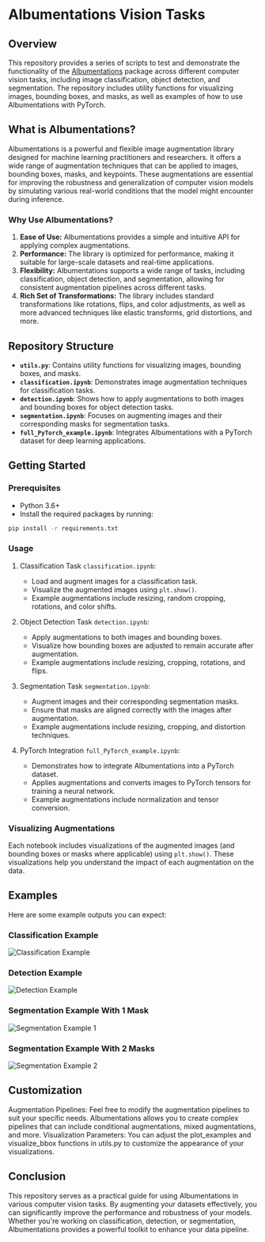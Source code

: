 # Albumentations Vision Tasks

## Overview

This repository provides a series of scripts to test and demonstrate the functionality of the [Albumentations](https://albumentations.ai) package across different computer vision tasks, including image classification, object detection, and segmentation. The repository includes utility functions for visualizing images, bounding boxes, and masks, as well as examples of how to use Albumentations with PyTorch.

## What is Albumentations?

Albumentations is a powerful and flexible image augmentation library designed for machine learning practitioners and researchers. It offers a wide range of augmentation techniques that can be applied to images, bounding boxes, masks, and keypoints. These augmentations are essential for improving the robustness and generalization of computer vision models by simulating various real-world conditions that the model might encounter during inference.

### Why Use Albumentations?

1. **Ease of Use:** Albumentations provides a simple and intuitive API for applying complex augmentations.
2. **Performance:** The library is optimized for performance, making it suitable for large-scale datasets and real-time applications.
3. **Flexibility:** Albumentations supports a wide range of tasks, including classification, object detection, and segmentation, allowing for consistent augmentation pipelines across different tasks.
4. **Rich Set of Transformations:** The library includes standard transformations like rotations, flips, and color adjustments, as well as more advanced techniques like elastic transforms, grid distortions, and more.

## Repository Structure

- **`utils.py`**: Contains utility functions for visualizing images, bounding boxes, and masks.
- **`classification.ipynb`**: Demonstrates image augmentation techniques for classification tasks.
- **`detection.ipynb`**: Shows how to apply augmentations to both images and bounding boxes for object detection tasks.
- **`segmentation.ipynb`**: Focuses on augmenting images and their corresponding masks for segmentation tasks.
- **`full_PyTorch_example.ipynb`**: Integrates Albumentations with a PyTorch dataset for deep learning applications.

## Getting Started

### Prerequisites

- Python 3.6+
- Install the required packages by running:

```bash
pip install -r requirements.txt
```

### Usage

1. Classification Task `classification.ipynb`:

    - Load and augment images for a classification task.
    - Visualize the augmented images using `plt.show()`.
    - Example augmentations include resizing, random cropping, rotations, and color shifts.

2. Object Detection Task `detection.ipynb`:

    - Apply augmentations to both images and bounding boxes.
    - Visualize how bounding boxes are adjusted to remain accurate after augmentation.
    - Example augmentations include resizing, cropping, rotations, and flips.

3. Segmentation Task `segmentation.ipynb`:

    - Augment images and their corresponding segmentation masks.
    - Ensure that masks are aligned correctly with the images after augmentation.
    - Example augmentations include resizing, cropping, and distortion techniques.

4. PyTorch Integration `full_PyTorch_example.ipynb`:

    - Demonstrates how to integrate Albumentations into a PyTorch dataset.
    - Applies augmentations and converts images to PyTorch tensors for training a neural network.
    - Example augmentations include normalization and tensor conversion.

### Visualizing Augmentations

Each notebook includes visualizations of the augmented images (and bounding boxes or masks where applicable) using `plt.show()`. These visualizations help you understand the impact of each augmentation on the data.

## Examples

Here are some example outputs you can expect:

### Classification Example

![Classification Example](./results/classification.png)

### Detection Example

![Detection Example](./results/detection.png)

### Segmentation Example With 1 Mask

![Segmentation Example 1](./results/segmentation1.png)

### Segmentation Example With 2 Masks

![Segmentation Example 2](./results/segmentation2.png)

## Customization

Augmentation Pipelines: Feel free to modify the augmentation pipelines to suit your specific needs. Albumentations allows you to create complex pipelines that can include conditional augmentations, mixed augmentations, and more.
Visualization Parameters: You can adjust the plot_examples and visualize_bbox functions in utils.py to customize the appearance of your visualizations.

## Conclusion

This repository serves as a practical guide for using Albumentations in various computer vision tasks. By augmenting your datasets effectively, you can significantly improve the performance and robustness of your models. Whether you're working on classification, detection, or segmentation, Albumentations provides a powerful toolkit to enhance your data pipeline.

